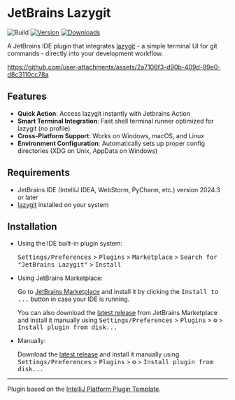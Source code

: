 # JetBrains Lazygit

![Build](https://github.com/mym0404/jetbrains-lazygit-runner/workflows/Build/badge.svg)
[![Version](https://img.shields.io/jetbrains/plugin/v/28199.svg)](https://plugins.jetbrains.com/plugin/28199)
[![Downloads](https://img.shields.io/jetbrains/plugin/d/28199.svg)](https://plugins.jetbrains.com/plugin/28199)

A JetBrains IDE plugin that integrates [lazygit](https://github.com/jesseduffield/lazygit) - a simple terminal UI for git commands - directly into your development workflow.



https://github.com/user-attachments/assets/2a7106f3-d90b-409d-99e0-d8c3110cc78a



## Features

- **Quick Action**: Access lazygit instantly with Jetbrains Action
- **Smart Terminal Integration**: Fast shell terminal runner optimized for lazygit (no profile)
- **Cross-Platform Support**: Works on Windows, macOS, and Linux
- **Environment Configuration**: Automatically sets up proper config directories (XDG on Unix, AppData on Windows)

## Requirements

- JetBrains IDE (IntelliJ IDEA, WebStorm, PyCharm, etc.) version 2024.3 or later
- [lazygit](https://github.com/jesseduffield/lazygit) installed on your system

## Installation

- Using the IDE built-in plugin system:
  
  <kbd>Settings/Preferences</kbd> > <kbd>Plugins</kbd> > <kbd>Marketplace</kbd> > <kbd>Search for "JetBrains Lazygit"</kbd> >
  <kbd>Install</kbd>
  
- Using JetBrains Marketplace:

  Go to [JetBrains Marketplace](https://plugins.jetbrains.com/plugin/28199) and install it by clicking the <kbd>Install to ...</kbd> button in case your IDE is running.

  You can also download the [latest release](https://plugins.jetbrains.com/plugin/28199/versions) from JetBrains Marketplace and install it manually using
  <kbd>Settings/Preferences</kbd> > <kbd>Plugins</kbd> > <kbd>⚙️</kbd> > <kbd>Install plugin from disk...</kbd>

- Manually:

  Download the [latest release](https://github.com/mym0404/jetbrains-lazygit-runner/releases/latest) and install it manually using
  <kbd>Settings/Preferences</kbd> > <kbd>Plugins</kbd> > <kbd>⚙️</kbd> > <kbd>Install plugin from disk...</kbd>


---
Plugin based on the [IntelliJ Platform Plugin Template][template].

[template]: https://github.com/JetBrains/intellij-platform-plugin-template
[docs:plugin-description]: https://plugins.jetbrains.com/docs/intellij/plugin-user-experience.html#plugin-description-and-presentation
